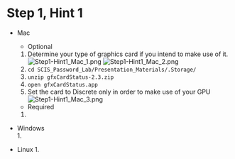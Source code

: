 # Step 1, Hint 1  

* Mac  
  * Optional  
  1. Determine your type of graphics card if you intend to make use of it.  
  ![Step1-Hint1_Mac_1.png](https://github.com/JonZeolla/Presentation_Materials/tree/Password-Cracking_2015-09-24/Beginner/.Screenshots/Step1-Hint1_Mac_1.png)
  ![Step1-Hint1_Mac_2.png](https://github.com/JonZeolla/Presentation_Materials/tree/Password-Cracking_2015-09-24/Beginner/.Screenshots/Step1-Hint1_Mac_2.png)
  2. ```cd SCIS_Password_Lab/Presentation_Materials/.Storage/```  
  3. ```unzip gfxCardStatus-2.3.zip```  
  4. ```open gfxCardStatus.app```  
  5. Set the card to Discrete only in order to make use of your GPU  
  ![Step1-Hint1_Mac_3.png](https://github.com/JonZeolla/Presentation_Materials/tree/Password-Cracking_2015-09-24/Beginner/.Screenshots/Step1-Hint1_Mac_3.png)  

  * Required  
  1. 

* Windows  
  1. 

* Linux
  1. 

